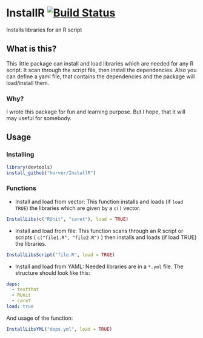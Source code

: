 # InstallR [![Build Status](https://travis-ci.org/horver/InstallR.svg?branch=master)](https://travis-ci.org/horver/InstallR)

Installs libraries for an R script

## What is this?
This little package can install and load libraries which are needed for any R script. It scan through the script file, then install the dependencies. Also you can define a yaml file, that contains the dependencies and the package will load/install them.

### Why?
I wrote this package for fun and learning purpose. But I hope, that it will may useful for somebody.

## Usage

### Installing

```r
library(devtools)
install_github("horver/InstallR")
```

### Functions

- Install and load from vector:
This function installs and loads (if `load` `TRUE`) the libraries which are given by a `c()` vector.
```r
InstallLibs(c("RUnit", "caret"), load = TRUE)
```

- Install and load from file:
This function scans through an R script or scripts ( `c("file1.R", "file2.R")` ) then
installs and loads (if load TRUE) the libraries.
```r
InstallLibsScript("file.R", load = TRUE)
```

- Install and load from YAML:
Needed libraries are in a `*.yml` file. The structure should look like this:

```yaml
deps:
  - testthat
  - RUnit
  - caret
load: true
```
And usage of the function: 

```r
InstallLibsYML("deps.yml", load = TRUE)
```
